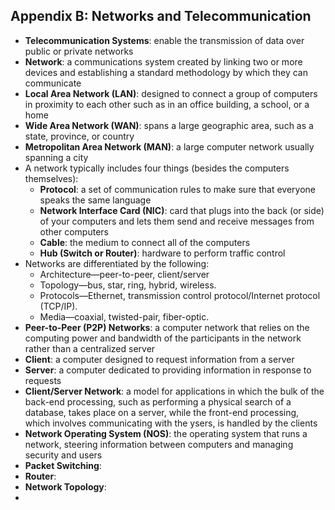 ## **Appendix B: Networks and Telecommunication**
- **Telecommunication Systems**: enable the transmission of data over public or private networks
- **Network**: a communications system created by linking two or more devices and establishing a standard methodology by which they can communicate
- **Local Area Network (LAN)**: designed to connect a group of computers in proximity to each other such as in an office building, a school, or a home
- **Wide Area Network (WAN)**: spans a large geographic area, such as a state, province, or country
- **Metropolitan Area Network (MAN)**: a large computer network usually spanning a city
- A network typically includes four things (besides the computers themselves):
  - **Protocol**: a set of communication rules to make sure that everyone speaks the same language
  - **Network Interface Card (NIC)**: card that plugs into the back (or side) of your computers and lets them send and receive messages from other computers
  - **Cable**: the medium to connect all of the computers
  - **Hub (Switch or Router)**: hardware to perform traffic control
- Networks are differentiated by the following:
  - Architecture—peer-to-peer, client/server
  - Topology—bus, star, ring, hybrid, wireless.
  - Protocols—Ethernet, transmission control protocol/Internet protocol (TCP/IP).
  - Media—coaxial, twisted-pair, fiber-optic.
- **Peer-to-Peer (P2P) Networks**: a computer network that relies on the computing power and bandwidth of the participants in the network rather than a centralized server
- **Client**: a computer designed to request information from a server
- **Server**: a computer dedicated to providing information in response to requests
- **Client/Server Network**: a model for applications in which the bulk of the back-end processing, such as performing a physical search of a database, takes place on a server, while the front-end processing, which involves communicating with the ysers, is handled by the clients
- **Network Operating System (NOS)**: the operating system that runs a network, steering information between computers and managing security and users
- **Packet Switching**:
- **Router**:
- **Network Topology**:
- 
